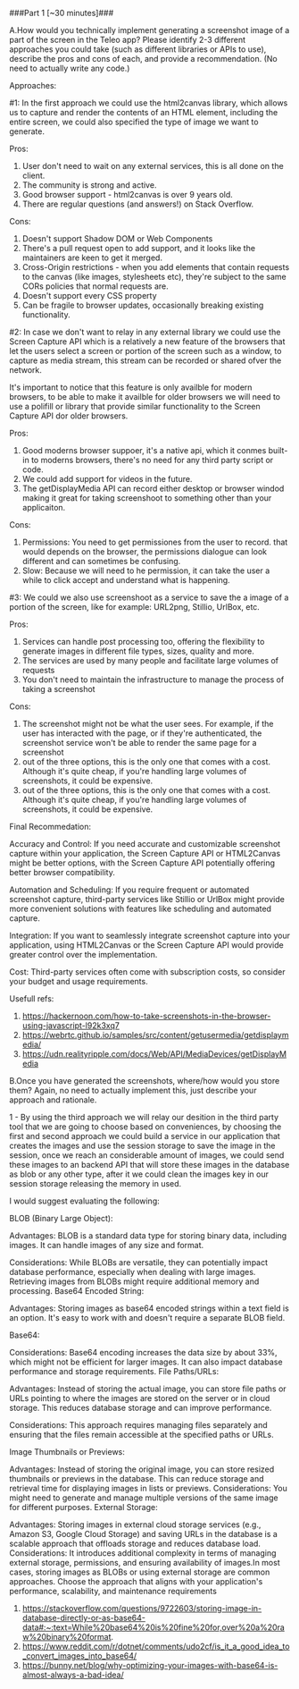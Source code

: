 ###Part 1 [~30 minutes]###

A.How would you technically implement generating a screenshot image of a part of the screen in
the Teleo app? Please identify 2-3 different approaches you could take (such as different
libraries or APIs to use), describe the pros and cons of each, and provide a recommendation.
(No need to actually write any code.)

Approaches:

#1: In the first approach we could use the html2canvas library, which allows us to capture and render the contents of an HTML element, including the entire screen, we could also specified the type of image we want to generate.

Pros:

1. User don't need to wait on any external services, this is all done on the client.
2. The community is strong and active.
3. Good browser support - html2canvas is over 9 years old.
4. There are regular questions (and answers!) on Stack Overflow.

Cons:

1. Doesn't support Shadow DOM or Web Components
2. There's a pull request open to add support, and it looks like the maintainers are keen to get it merged.
3. Cross-Origin restrictions - when you add elements that contain requests to the canvas (like images, stylesheets etc), they're subject to the same CORs policies that normal requests are.
4. Doesn't support every CSS property
5. Can be fragile to browser updates, occasionally breaking existing functionality.

#2: In case we don't want to relay in any external library we could use the Screen Capture API which is a relatively a new feature of the browsers that let the users select a screen or portion of the screen such as a window, to capture as media stream, this stream can be recorded or shared ofver the network.

It's important to notice that this feature is only availble for modern browsers, to be able to make it availble for older browsers we will need to use a polifill or library that provide similar functionality to the Screen Capture API dor older browsers.

Pros:

1. Good moderns browser suppoer, it's a native api, which it conmes built-in to moderns browsers, there's no need for any third party script or code.
2. We could add support for videos in the future.
3. The getDisplayMedia API can record either desktop or browser windod making it great for taking screenshoot to something other than your applicaiton.

Cons:

1. Permissions: You need to get permissiones from the user to record. that would depends on the browser, the permissions dialogue can look different and can sometimes be confusing.
2. Slow: Because we will need to he permission, it can take the user a while to click accept and understand what is happening.

#3: We could we also use screenshoot as a service to save the a image of a portion of the screen, like for example: URL2png, Stillio, UrlBox, etc.

Pros:

1. Services can handle post processing too, offering the flexibility to generate images in different file types, sizes, quality and more.
2. The services are used by many people and facilitate large volumes of requests
3. You don't need to maintain the infrastructure to manage the process of taking a screenshot

Cons:

1. The screenshot might not be what the user sees. For example, if the user has interacted with the page, or if they're authenticated, the screenshot service won't be able to render the same page for a screenshot
2. out of the three options, this is the only one that comes with a cost. Although it's quite cheap, if you're handling large volumes of screenshots, it could be expensive.
3. out of the three options, this is the only one that comes with a cost. Although it's quite cheap, if you're handling large volumes of screenshots, it could be expensive.

Final Recommedation:

Accuracy and Control: If you need accurate and customizable screenshot capture within your application, the Screen Capture API or HTML2Canvas might be better options, with the Screen Capture API potentially offering better browser compatibility.

Automation and Scheduling: If you require frequent or automated screenshot capture, third-party services like Stillio or UrlBox might provide more convenient solutions with features like scheduling and automated capture.

Integration: If you want to seamlessly integrate screenshot capture into your application, using HTML2Canvas or the Screen Capture API would provide greater control over the implementation.

Cost: Third-party services often come with subscription costs, so consider your budget and usage requirements.

Usefull refs:

1. https://hackernoon.com/how-to-take-screenshots-in-the-browser-using-javascript-l92k3xq7
2. https://webrtc.github.io/samples/src/content/getusermedia/getdisplaymedia/
3. https://udn.realityripple.com/docs/Web/API/MediaDevices/getDisplayMedia

B.Once you have generated the screenshots, where/how would you store them? Again, no need
to actually implement this, just describe your approach and rationale.

1 - By using the third approach we will relay our desition in the third party tool that we are going to choose based on conveniences, by choosing the first and second approach we could build a service in our application that creates the images and use the session storage to save the image in the session, once we reach an considerable amount of images, we could send these images to an backend API that will store these images in the database as blob or any other type, after it we could clean the images key in our session storage releasing the memory in used.

I would suggest evaluating the following:

BLOB (Binary Large Object):

Advantages: BLOB is a standard data type for storing binary data, including images. It can handle images of any size and format.

Considerations: While BLOBs are versatile, they can potentially impact database performance, especially when dealing with large images. Retrieving images from BLOBs might require additional memory and processing.
Base64 Encoded String:

Advantages: Storing images as base64 encoded strings within a text field is an option. It's easy to work with and doesn't require a separate BLOB field.

Base64:

Considerations: Base64 encoding increases the data size by about 33%, which might not be efficient for larger images. It can also impact database performance and storage requirements.
File Paths/URLs:

Advantages: Instead of storing the actual image, you can store file paths or URLs pointing to where the images are stored on the server or in cloud storage. This reduces database storage and can improve performance.

Considerations: This approach requires managing files separately and ensuring that the files remain accessible at the specified paths or URLs.

Image Thumbnails or Previews:

Advantages: Instead of storing the original image, you can store resized thumbnails or previews in the database. This can reduce storage and retrieval time for displaying images in lists or previews.
Considerations: You might need to generate and manage multiple versions of the same image for different purposes.
External Storage:

Advantages: Storing images in external cloud storage services (e.g., Amazon S3, Google Cloud Storage) and saving URLs in the database is a scalable approach that offloads storage and reduces database load.
Considerations: It introduces additional complexity in terms of managing external storage, permissions, and ensuring availability of images.In most cases, storing images as BLOBs or using external storage are common approaches. Choose the approach that aligns with your application's performance, scalability, and maintenance requirements

1. https://stackoverflow.com/questions/9722603/storing-image-in-database-directly-or-as-base64-data#:~:text=While%20base64%20is%20fine%20for,over%20a%20raw%20binary%20format.
2. https://www.reddit.com/r/dotnet/comments/udo2cf/is_it_a_good_idea_to_convert_images_into_base64/
3. https://bunny.net/blog/why-optimizing-your-images-with-base64-is-almost-always-a-bad-idea/
